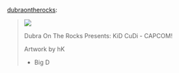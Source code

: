 <!--
id: 4261822930
link: http://jreed91.tumblr.com/post/4261822930/capcom-kid-cudi
slug: capcom-kid-cudi
date: Fri Apr 01 2011 12:56:00 GMT-0500 (CDT)
publish: 2011-04-01
tags: kid, cudi, new, music
title: Capcom-Kid Cudi
-->


[dubraontherocks](http://www.dubraontherocks.com/post/4261452320):

> ![](http://i440.photobucket.com/albums/qq130/Brian6035_2008/xnSFm.jpg)
>
> Dubra On The Rocks Presents: KiD CuDi - CAPCOM!
>
> Artwork by hK
>
> - Big D

